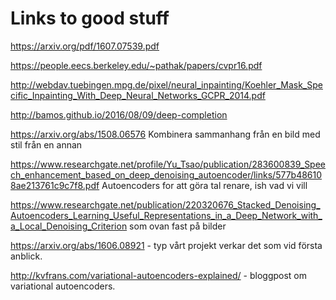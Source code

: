 # Links to good stuff

https://arxiv.org/pdf/1607.07539.pdf

https://people.eecs.berkeley.edu/~pathak/papers/cvpr16.pdf

http://webdav.tuebingen.mpg.de/pixel/neural_inpainting/Koehler_Mask_Specific_Inpainting_With_Deep_Neural_Networks_GCPR_2014.pdf

http://bamos.github.io/2016/08/09/deep-completion

https://arxiv.org/abs/1508.06576 Kombinera sammanhang från en bild med stil från en annan

https://www.researchgate.net/profile/Yu_Tsao/publication/283600839_Speech_enhancement_based_on_deep_denoising_autoencoder/links/577b486108ae213761c9c7f8.pdf Autoencoders for att göra tal renare, ish vad vi vill

https://www.researchgate.net/publication/220320676_Stacked_Denoising_Autoencoders_Learning_Useful_Representations_in_a_Deep_Network_with_a_Local_Denoising_Criterion som ovan fast på bilder

https://arxiv.org/abs/1606.08921 - typ vårt projekt verkar det som vid första anblick.

http://kvfrans.com/variational-autoencoders-explained/ - bloggpost om variational autoencoders.
